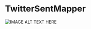 # TwitterSentMapper
[![IMAGE ALT TEXT HERE](https://raw.githubusercontent.com/AntonioLopardo/TwitterSentMapper/master/README_data/youtube_image.jpg)](https://www.youtube.com/watch?v=6Wy8sp3H8Xo)
